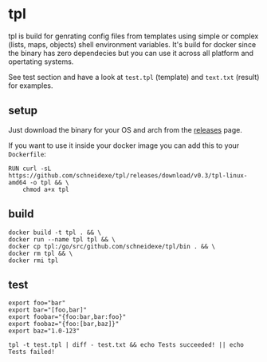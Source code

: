 # tpl

tpl is build for genrating config files from templates using simple or complex (lists, maps, objects) shell environment variables. It's build for docker since the binary has zero dependecies but you can use it across all platform and opertating systems.

See test section and have a look at `test.tpl` (template) and `text.txt` (result) for examples.

## setup

Just download the binary for your OS and arch from the [releases](https://github.com/schneidexe/tpl/releases) page. 

If you want to use it inside your docker image you can add this to your `Dockerfile`:

```
RUN curl -sL https://github.com/schneidexe/tpl/releases/download/v0.3/tpl-linux-amd64 -o tpl && \
    chmod a+x tpl
```

## build 
```
docker build -t tpl . && \
docker run --name tpl tpl && \
docker cp tpl:/go/src/github.com/schneidexe/tpl/bin . && \
docker rm tpl && \
docker rmi tpl
```

## test
```
export foo="bar"
export bar="[foo,bar]"
export foobar="{foo:bar,bar:foo}"
export foobaz="{foo:[bar,baz]}" 
export baz="1.0-123"

tpl -t test.tpl | diff - test.txt && echo Tests succeeded! || echo Tests failed!
```
